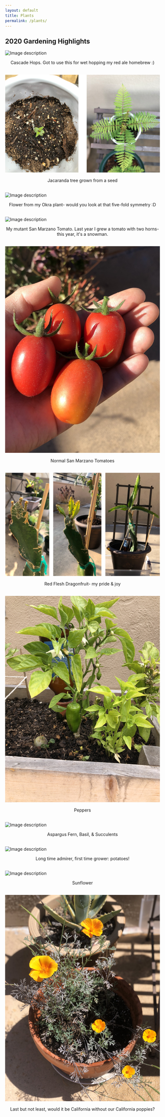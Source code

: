 ```yaml
---
layout: default
title: Plants
permalink: /plants/
---
```

## 2020 Gardening Highlights
![Image description](/images/2020_hops.png)
<center>Cascade Hops. Got to use this for wet hopping my red ale homebrew :)</center>
<br>

![Image description](/images/2020_jacaranda.png)
<center>Jacaranda tree grown from a seed </center>
<br>

![Image description](/images/2020_okra.png)
<center>Flower from my Okra plant- would you look at that five-fold symmetry :D </center>
<br>

![Image description](/images/2020_tomato.png)
<center>My mutant San Marzano Tomato. Last year I grew a tomato with two horns- this year, it's a snowman.</center>
<br>

![Image description](/images/2020_tomato1.png)
<center>Normal San Marzano Tomatoes</center>
<br>

![Image description](/images/2020_dragonfruit.png)
<center>Red Flesh Dragonfruit- my pride & joy</center>
<br>

![Image description](/images/2020_peppers.JPG)
<center>Peppers</center>
<br>

![Image description](/images/2020_succulent.png)
<center>Aspargus Fern, Basil, & Succulents</center>
<br>

![Image description](/images/2020_potato.png)
<center>Long time admirer, first time grower: potatoes!</center>
<br>

![Image description](/images/2020_sunflower.png)
<center>Sunflower</center>
<br>

![Image description](/images/2020_poppy.jpg)
<center>Last but not least, would it be California without our California poppies?</center>
<br>

